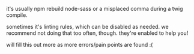 it's usually npm rebuild node-sass or a misplaced comma during a twig compile.

sometimes it's linting rules, which can be disabled as needed. we recommend not doing that too often, though. they're enabled to help you!

will fill this out more as more errors/pain points are found :(
